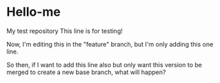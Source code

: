 # Hello-me
My test repository
This line is for testing!

Now, I'm editing this in the "feature" branch, but I'm only adding this one line.

So then, if I want to add this line also but only want this version to be merged to create a new base branch, what will happen?
